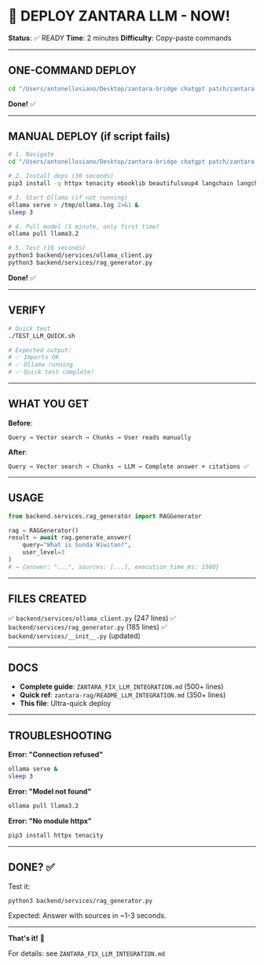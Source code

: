 # 🚀 DEPLOY ZANTARA LLM - NOW!

**Status**: ✅ READY
**Time**: 2 minutes
**Difficulty**: Copy-paste commands

---

## ONE-COMMAND DEPLOY

```bash
cd "/Users/antonellosiano/Desktop/zantara-bridge chatgpt patch/zantara-rag" && ./QUICK_DEPLOY_LLM.sh
```

**Done!** ✅

---

## MANUAL DEPLOY (if script fails)

```bash
# 1. Navigate
cd "/Users/antonellosiano/Desktop/zantara-bridge chatgpt patch/zantara-rag"

# 2. Install deps (30 seconds)
pip3 install -q httpx tenacity ebooklib beautifulsoup4 langchain langchain-text-splitters

# 3. Start Ollama (if not running)
ollama serve > /tmp/ollama.log 2>&1 &
sleep 3

# 4. Pull model (1 minute, only first time)
ollama pull llama3.2

# 5. Test (10 seconds)
python3 backend/services/ollama_client.py
python3 backend/services/rag_generator.py
```

**Done!** ✅

---

## VERIFY

```bash
# Quick test
./TEST_LLM_QUICK.sh

# Expected output:
# ✅ Imports OK
# ✅ Ollama running
# ✅ Quick test complete!
```

---

## WHAT YOU GET

**Before**:
```
Query → Vector search → Chunks → User reads manually
```

**After**:
```
Query → Vector search → Chunks → LLM → Complete answer + citations ✅
```

---

## USAGE

```python
from backend.services.rag_generator import RAGGenerator

rag = RAGGenerator()
result = await rag.generate_answer(
    query="What is Sunda Wiwitan?",
    user_level=3
)
# → {answer: "...", sources: [...], execution_time_ms: 1500}
```

---

## FILES CREATED

✅ `backend/services/ollama_client.py` (247 lines)
✅ `backend/services/rag_generator.py` (185 lines)
✅ `backend/services/__init__.py` (updated)

---

## DOCS

- **Complete guide**: `ZANTARA_FIX_LLM_INTEGRATION.md` (500+ lines)
- **Quick ref**: `zantara-rag/README_LLM_INTEGRATION.md` (350+ lines)
- **This file**: Ultra-quick deploy

---

## TROUBLESHOOTING

**Error: "Connection refused"**
```bash
ollama serve &
sleep 3
```

**Error: "Model not found"**
```bash
ollama pull llama3.2
```

**Error: "No module httpx"**
```bash
pip3 install httpx tenacity
```

---

## DONE? ✅

Test it:
```bash
python3 backend/services/rag_generator.py
```

Expected: Answer with sources in ~1-3 seconds.

---

**That's it!** 🎉

For details: see `ZANTARA_FIX_LLM_INTEGRATION.md`